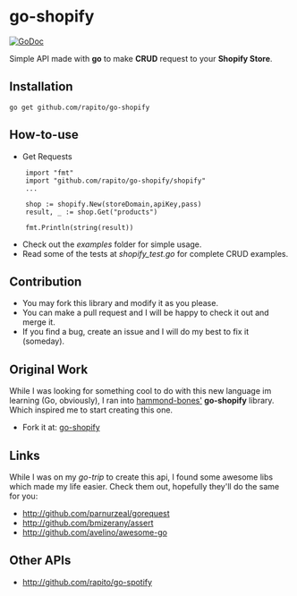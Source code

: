 go-shopify
==========

[![GoDoc](https://godoc.org/github.com/rapito/go-shopify/shopify?status.svg)](https://godoc.org/github.com/rapito/go-shopify/shopify)

Simple API made with **go** to make **CRUD** request to your **Shopify Store**.

Installation
------------
```
go get github.com/rapito/go-shopify
```

How-to-use
----------


- Get Requests

```
    import "fmt"
    import "github.com/rapito/go-shopify/shopify"
    ...
    
    shop := shopify.New(storeDomain,apiKey,pass)
    result, _ := shop.Get("products")
    
    fmt.Println(string(result))
```

- Check out the *examples* folder for simple usage.
- Read some of the tests at *shopify_test.go* for complete CRUD examples.

Contribution
------------
 
 - You may fork this library and modify it as you please.
 - You can make a pull request and I will be happy to check it out and merge it.
 - If you find a bug, create an issue and I will do my best to fix it (someday). 

Original Work
-------------

While I was looking for something cool to do with this new language im learning 
(Go, obviously), I ran into [hammond-bones'](https://github.com/hammond-bones/) **go-shopify** 
library. Which inspired me to start creating this one. 

- Fork it at: [go-shopify](https://github.com/hammond-bones/go-shopify)

Links
-----

While I was on my *go-trip* to create this api, I found some awesome libs which made 
my life easier.
Check them out, hopefully they'll do the same for you:
 
 - http://github.com/parnurzeal/gorequest
 - http://github.com/bmizerany/assert
 - http://github.com/avelino/awesome-go
 
 Other APIs
 ----------
 
 - http://github.com/rapito/go-spotify
 

